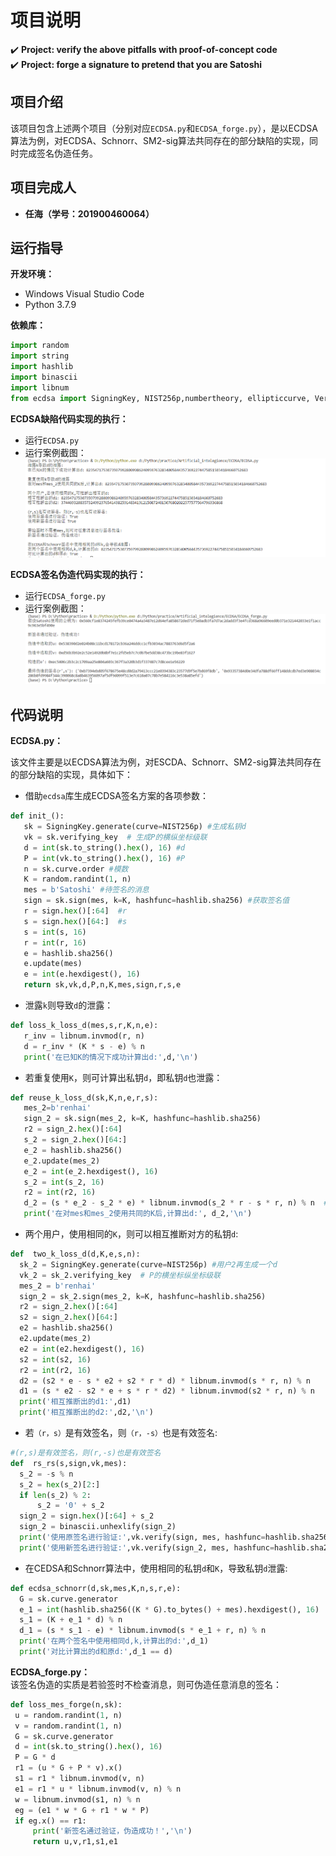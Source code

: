 项目说明
===
:heavy_check_mark: **Project: verify the above pitfalls with proof-of-concept code**  
:heavy_check_mark: **Project: forge a signature to pretend that you are Satoshi**  

## 项目介绍  
该项目包含上述两个项目（分别对应`ECDSA.py`和`ECDSA_forge.py`），是以ECDSA算法为例，对ECDSA、Schnorr、SM2-sig算法共同存在的部分缺陷的实现，同时完成签名伪造任务。

 ## 项目完成人
 * **任海（学号：201900460064）**  
 
 ## 运行指导 
 **开发环境：** 
 * Windows Visual Studio Code  
 * Python 3.7.9  
 
 **依赖库：** 
 ```Python
import random
import string
import hashlib
import binascii
import libnum
from ecdsa import SigningKey, NIST256p,numbertheory, ellipticcurve, VerifyingKey
 ```
 
 **ECDSA缺陷代码实现的执行：**  
 * 运行`ECDSA.py`
 * 运行案例截图：
   ![20220729222947](images/20220729222947.png)
  
  **ECDSA签名伪造代码实现的执行：**  
  * 运行`ECDSA_forge.py`
  * 运行案例截图：
   ![20220729223146](images/20220729223146.png)
  
 ## 代码说明
 **ECDSA.py：**  
 
 该文件主要是以ECDSA算法为例，对ESCDA、Schnorr、SM2-sig算法共同存在的部分缺陷的实现，具体如下：
 * 借助`ecdsa`库生成ECDSA签名方案的各项参数：
 ```Python
 def init_():
    sk = SigningKey.generate(curve=NIST256p) #生成私钥d
    vk = sk.verifying_key  # 生成P的横纵坐标级联
    d = int(sk.to_string().hex(), 16) #d
    P = int(vk.to_string().hex(), 16) #P
    n = sk.curve.order #模数
    K = random.randint(1, n)
    mes = b'Satoshi' #待签名的消息
    sign = sk.sign(mes, k=K, hashfunc=hashlib.sha256) #获取签名值
    r = sign.hex()[:64]  #r
    s = sign.hex()[64:]  #s
    s = int(s, 16)
    r = int(r, 16)
    e = hashlib.sha256()
    e.update(mes)
    e = int(e.hexdigest(), 16)
    return sk,vk,d,P,n,K,mes,sign,r,s,e
 ```
 * 泄露`k`则导致`d`的泄露：
 ```Python
 def loss_k_loss_d(mes,s,r,K,n,e):
    r_inv = libnum.invmod(r, n)
    d = r_inv * (K * s - e) % n
    print('在已知K的情况下成功计算出d:',d,'\n')
 ```
 * 若重复使用`K`，则可计算出私钥`d`，即私钥`d`也泄露：
 ```Python
 def reuse_k_loss_d(sk,K,n,e,r,s):
    mes_2=b'renhai'
    sign_2 = sk.sign(mes_2, k=K, hashfunc=hashlib.sha256)
    r2 = sign_2.hex()[:64]
    s_2 = sign_2.hex()[64:]
    e_2 = hashlib.sha256()
    e_2.update(mes_2)
    e_2 = int(e_2.hexdigest(), 16)
    s_2 = int(s_2, 16)
    r2 = int(r2, 16)
    d_2 = (s * e_2 - s_2 * e) * libnum.invmod(s_2 * r - s * r, n) % n  # libnum.invmod用于求逆元
    print('在对mes和mes_2使用共同的K后,计算出d:', d_2,'\n')
 ```
  * 两个用户，使用相同的`K`，则可以相互推断对方的私钥`d`:
  ```Python
  def  two_k_loss_d(d,K,e,s,n):
    sk_2 = SigningKey.generate(curve=NIST256p) #用户2再生成一个d
    vk_2 = sk_2.verifying_key  # P的横坐标纵坐标级联
    mes_2 = b'renhai'
    sign_2 = sk_2.sign(mes_2, k=K, hashfunc=hashlib.sha256)
    r2 = sign_2.hex()[:64]
    s2 = sign_2.hex()[64:]
    e2 = hashlib.sha256()
    e2.update(mes_2)
    e2 = int(e2.hexdigest(), 16)
    s2 = int(s2, 16)
    r2 = int(r2, 16)
    d2 = (s2 * e - s * e2 + s2 * r * d) * libnum.invmod(s * r, n) % n
    d1 = (s * e2 - s2 * e + s * r * d2) * libnum.invmod(s2 * r, n) % n
    print('相互推断出的d1:',d1)
    print('相互推断出的d2:',d2,'\n')
  ```
  * 若`（r，s）`是有效签名，则`（r，-s）`也是有效签名:
  ```Python
  #(r,s)是有效签名，则(r,-s)也是有效签名
def  rs_rs(s,sign,vk,mes):
    s_2 = -s % n
    s_2 = hex(s_2)[2:] 
    if len(s_2) % 2:
        s_2 = '0' + s_2
    sign_2 = sign.hex()[:64] + s_2
    sign_2 = binascii.unhexlify(sign_2)
    print('使用原签名进行验证:',vk.verify(sign, mes, hashfunc=hashlib.sha256))
    print('使用新签名进行验证:',vk.verify(sign_2, mes, hashfunc=hashlib.sha256),'\n')
  ```
  * 在CEDSA和Schnorr算法中，使用相同的私钥`d`和`K`，导致私钥`d`泄露:
  ```Python
  def ecdsa_schnorr(d,sk,mes,K,n,s,r,e):
    G = sk.curve.generator
    e_1 = int(hashlib.sha256((K * G).to_bytes() + mes).hexdigest(), 16)
    s_1 = (K + e_1 * d) % n
    d_1 = (s * s_1 - e) * libnum.invmod(s * e_1 + r, n) % n
    print('在两个签名中使用相同d,k,计算出的d:',d_1)
    print('对比计算出的d和原d:',d_1 == d)
  ```
   **ECDSA_forge.py：**  
   该签名伪造的实质是若验签时不检查消息，则可伪造任意消息的签名：
   ```Python
   def loss_mes_forge(n,sk):
    u = random.randint(1, n)
    v = random.randint(1, n)
    G = sk.curve.generator
    d = int(sk.to_string().hex(), 16)
    P = G * d
    r1 = (u * G + P * v).x()
    s1 = r1 * libnum.invmod(v, n)
    e1 = r1 * u * libnum.invmod(v, n) % n
    w = libnum.invmod(s1, n) % n
    eg = (e1 * w * G + r1 * w * P)
    if eg.x() == r1:
        print('新签名通过验证，伪造成功！','\n')
        return u,v,r1,s1,e1
   ```
  

